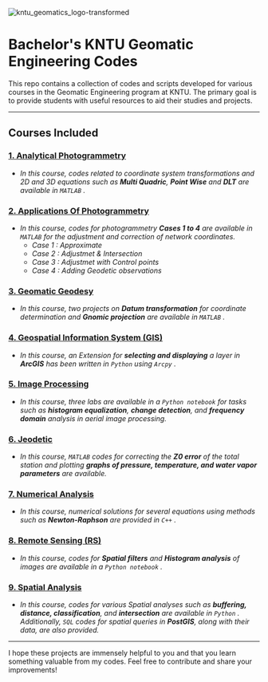 
![kntu_geomatics_logo-transformed](https://github.com/user-attachments/assets/d93dff52-1458-41e5-935e-bdf50bb1d946)

# Bachelor's KNTU Geomatic Engineering Codes

This repo contains a collection of codes and scripts developed for various courses in the Geomatic Engineering program at KNTU. The primary goal is to provide students with useful resources to aid their studies and projects.

---

## Courses Included

### [1. Analytical Photogrammetry](./Analytical-Photogrammetry)
  - *In this course, codes related to coordinate system transformations and 2D and 3D equations such as ___Multi Quadric___, ___Point Wise___ and ___DLT___ are available in `MATLAB` .*
    
### [2. Applications Of Photogrammetry](./Applications_Of_Photogrammetry)
  - *In this course, codes for photogrammetry ___Cases 1 to 4___ are available in `MATLAB` for the adjustment and correction of network coordinates.*
    - *Case 1 : Approximate*
    - *Case 2 : Adjustmet & Intersection*
    - *Case 3 : Adjustmet with Control points*
    - *Case 4 : Adding Geodetic observations*
    
### [3. Geomatic Geodesy](./Geomatic_Geodesy)
  - *In this course, two projects on ___Datum transformation___ for coordinate determination and ___Gnomic projection___ are available in `MATLAB` .* 
    
### [4. Geospatial Information System (GIS)](./GIS)
  - *In this course, an Extension for ___selecting and displaying___ a layer in ***ArcGIS*** has been written in `Python` using `Arcpy` .*
    
### [5. Image Processing](./Image_Processing)
  - *In this course, three labs are available in a `Python notebook` for tasks such as ***histogram equalization***, ***change detection***, and ***frequency domain*** analysis in aerial image processing.*

### [6. Jeodetic](./Geodetic)
  - *In this course, `MATLAB` codes for correcting the ___Z0 error___ of the total station and plotting ___graphs of pressure, temperature, and water vapor parameters___ are available.*

### [7. Numerical Analysis](./Numerical_Analysis)
  - *In this course, numerical solutions for several equations using methods such as ***Newton-Raphson*** are provided in `C++` .*

### [8. Remote Sensing (RS)](./RS)
  - *In this course, codes for ___Spatial filters___ and ___Histogram analysis___ of images are available in a `Python notebook` .* 

### [9. Spatial Analysis](./Spatial_Analysis)
  - *In this course, codes for various Spatial analyses such as ___buffering, distance, classification___, and ***intersection*** are available in `Python` . Additionally, `SQL` codes for spatial queries in ***PostGIS***, along with their data, are also provided.* 

---

I hope these projects are immensely helpful to you and that you learn something valuable from my codes. Feel free to contribute and share your improvements!
